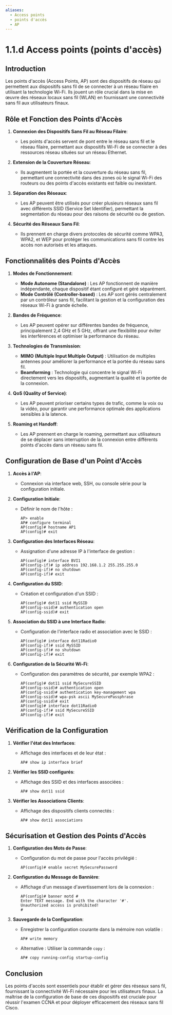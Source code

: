 ```yaml
---
aliases:
  - Access points
  - points d'accès
  - AP
---
```


# 1.1.d Access points (points d'accès)

## Introduction
Les points d'accès (Access Points, AP) sont des dispositifs de réseau qui permettent aux dispositifs sans fil de se connecter à un réseau filaire en utilisant la technologie Wi-Fi. Ils jouent un rôle crucial dans la mise en œuvre des réseaux locaux sans fil (WLAN) en fournissant une connectivité sans fil aux utilisateurs finaux.

## Rôle et Fonction des Points d'Accès

1. **Connexion des Dispositifs Sans Fil au Réseau Filaire**:
   - Les points d'accès servent de pont entre le réseau sans fil et le réseau filaire, permettant aux dispositifs Wi-Fi de se connecter à des ressources réseau situées sur un réseau Ethernet.

2. **Extension de la Couverture Réseau**:
   - Ils augmentent la portée et la couverture du réseau sans fil, permettant une connectivité dans des zones où le signal Wi-Fi des routeurs ou des points d'accès existants est faible ou inexistant.

3. **Séparation des Réseaux**:
   - Les AP peuvent être utilisés pour créer plusieurs réseaux sans fil avec différents SSID (Service Set Identifier), permettant la segmentation du réseau pour des raisons de sécurité ou de gestion.

4. **Sécurité des Réseaux Sans Fil**:
   - Ils prennent en charge divers protocoles de sécurité comme WPA3, WPA2, et WEP pour protéger les communications sans fil contre les accès non autorisés et les attaques.

## Fonctionnalités des Points d'Accès

1. **Modes de Fonctionnement**:
   - **Mode Autonome (Standalone)** : Les AP fonctionnent de manière indépendante, chaque dispositif étant configuré et géré séparément.
   - **Mode Contrôlé (Controller-based)** : Les AP sont gérés centralement par un contrôleur sans fil, facilitant la gestion et la configuration des réseaux Wi-Fi à grande échelle.

2. **Bandes de Fréquence**:
   - Les AP peuvent opérer sur différentes bandes de fréquence, principalement 2,4 GHz et 5 GHz, offrant une flexibilité pour éviter les interférences et optimiser la performance du réseau.

3. **Technologies de Transmission**:
   - **MIMO (Multiple Input Multiple Output)** : Utilisation de multiples antennes pour améliorer la performance et la portée du réseau sans fil.
   - **Beamforming** : Technologie qui concentre le signal Wi-Fi directement vers les dispositifs, augmentant la qualité et la portée de la connexion.

4. **QoS (Quality of Service)**:
   - Les AP peuvent prioriser certains types de trafic, comme la voix ou la vidéo, pour garantir une performance optimale des applications sensibles à la latence.

5. **Roaming et Handoff**:
   - Les AP prennent en charge le roaming, permettant aux utilisateurs de se déplacer sans interruption de la connexion entre différents points d'accès dans un réseau sans fil.

## Configuration de Base d'un Point d'Accès

1. **Accès à l'AP**:
   - Connexion via interface web, SSH, ou console série pour la configuration initiale.

2. **Configuration Initiale**:
   - Définir le nom de l'hôte :
     ```plaintext
     AP> enable
     AP# configure terminal
     AP(config)# hostname AP1
     AP(config)# exit
     ```

3. **Configuration des Interfaces Réseau**:
   - Assignation d'une adresse IP à l'interface de gestion :
     ```plaintext
     AP(config)# interface BVI1
     AP(config-if)# ip address 192.168.1.2 255.255.255.0
     AP(config-if)# no shutdown
     AP(config-if)# exit
     ```

4. **Configuration du SSID**:
   - Création et configuration d'un SSID :
     ```plaintext
     AP(config)# dot11 ssid MySSID
     AP(config-ssid)# authentication open
     AP(config-ssid)# exit
     ```

5. **Association du SSID à une Interface Radio**:
   - Configuration de l'interface radio et association avec le SSID :
     ```plaintext
     AP(config)# interface dot11Radio0
     AP(config-if)# ssid MySSID
     AP(config-if)# no shutdown
     AP(config-if)# exit
     ```

6. **Configuration de la Sécurité Wi-Fi**:
   - Configuration des paramètres de sécurité, par exemple WPA2 :
     ```plaintext
     AP(config)# dot11 ssid MySecureSSID
     AP(config-ssid)# authentication open
     AP(config-ssid)# authentication key-management wpa
     AP(config-ssid)# wpa-psk ascii MySecurePassphrase
     AP(config-ssid)# exit
     AP(config)# interface dot11Radio0
     AP(config-if)# ssid MySecureSSID
     AP(config-if)# exit
     ```

## Vérification de la Configuration

1. **Vérifier l'état des Interfaces**:
   - Affichage des interfaces et de leur état :
     ```plaintext
     AP# show ip interface brief
     ```

2. **Vérifier les SSID configurés**:
   - Affichage des SSID et des interfaces associées :
     ```plaintext
     AP# show dot11 ssid
     ```

3. **Vérifier les Associations Clients**:
   - Affichage des dispositifs clients connectés :
     ```plaintext
     AP# show dot11 associations
     ```

## Sécurisation et Gestion des Points d'Accès

1. **Configuration des Mots de Passe**:
   - Configuration du mot de passe pour l'accès privilégié :
     ```plaintext
     AP(config)# enable secret MySecurePassword
     ```

2. **Configuration du Message de Bannière**:
   - Affichage d'un message d'avertissement lors de la connexion :
     ```plaintext
     AP(config)# banner motd #
     Enter TEXT message. End with the character '#'.
     Unauthorized access is prohibited!
     #
     ```

3. **Sauvegarde de la Configuration**:
   - Enregistrer la configuration courante dans la mémoire non volatile :
     ```plaintext
     AP# write memory
     ```
   - Alternative : Utiliser la commande `copy` :
     ```plaintext
     AP# copy running-config startup-config
     ```

## Conclusion

Les points d'accès sont essentiels pour établir et gérer des réseaux sans fil, fournissant la connectivité Wi-Fi nécessaire pour les utilisateurs finaux. La maîtrise de la configuration de base de ces dispositifs est cruciale pour réussir l'examen CCNA et pour déployer efficacement des réseaux sans fil Cisco.